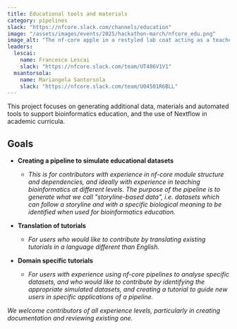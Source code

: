 ```yaml
---
title: Educational tools and materials
category: pipelines
slack: "https://nfcore.slack.com/channels/education"
image: "/assets/images/events/2025/hackathon-march/nfcore_edu.png"
image_alt: "The nf-core apple in a restyled lab coat acting as a teacher of DNA things"
leaders:
  lescai:
    name: Francesco Lescai
    slack: "https://nfcore.slack.com/team/UT486V1V1"
  msantorsola:
    name: Mariangela Santorsola
    slack: "https://nfcore.slack.com/team/U04501R6BLL"
---
```


This project focuses on generating additional data, materials and automated tools to support bioinformatics education, and the use of Nextflow in academic curricula.

## Goals

- **Creating a pipeline to simulate educational datasets**
  - _This is for contributors with experience in nf-core module structure and dependencies, and ideally with experience in teaching bioinformatics at different levels. The purpose of the pipeline is to generate what we call "storyline-based data", i.e. datasets which can follow a storyline and with a specific biological meaning to be identified when used for  bioinformatics education._

- **Translation of tutorials**
  - _For users who would like to contribute by translating existing tutorials in a language different than English._

- **Domain specific tutorials**
  - _For users with experience using nf-core pipelines to analyse specific datasets, and who would like to contribute by identifying the appropriate simulated datasets, and creating a tutorial to guide new users in specific applications of a pipeline._


_We welcome contributors of all experience levels, particularly in creating documentation and reviewing existing one._